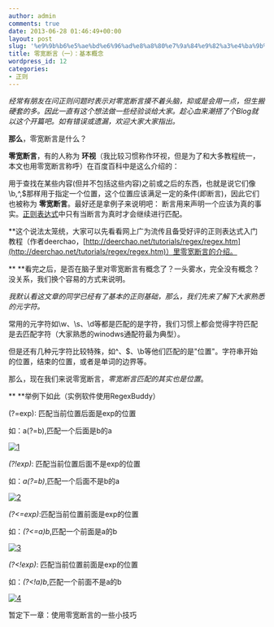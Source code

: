 ```yaml
---
author: admin
comments: true
date: 2013-06-28 01:46:49+00:00
layout: post
slug: '%e9%9b%b6%e5%ae%bd%e6%96%ad%e8%a8%80%e7%9a%84%e9%82%a3%e4%ba%9b%e4%ba%8b'
title: 零宽断言（一）：基本概念
wordpress_id: 12
categories:
- 正则
---
```


*经常有朋友在问正则问题时表示对零宽断言摸不着头脑，抑或是会用一点，但生搬硬套的多。因此一直有这个想法做一些经验谈给大家。趁心血来潮搭了个Blog就以这个开篇吧。如有错误或遗漏，欢迎大家大家指出。*

**那么**，零宽断言是什么？

**零宽断言**，有的人称为 **环视**（我比较习惯称作环视，但是为了和大多教程统一，本文也用零宽断言称呼）在百度百科中是这么介绍的：

 >
用于查找在某些内容(但并不包括这些内容)之前或之后的东西，也就是说它们像\b,^,$那样用于指定一个位置，这个位置应该满足一定的条件(即断言)，因此它们也被称为
 **零宽断言**。最好还是拿例子来说明吧： 断言用来声明一个应该为真的事实。[正则表达式](http://baike.baidu.com/view/94238.htm)中只有当断言为真时才会继续进行匹配。

 **这个说法太笼统，大家可以先看看网上广为流传且备受好评的正则表达式入门教程（作者deerchao，[http://deerchao.net/tutorials/regex/regex.htm](http://deerchao.net/tutorials/regex/regex.htm)）里零宽断言的介绍。

** **看完之后，是否在脑子里对零宽断言有概念了？一头雾水，完全没有概念？没关系，我们换个容易的方式来说明。

*我默认看这文章的同学已经有了基本的正则基础，那么，我们先来了解下大家熟悉的元字符。*

常用的元字符如\w、\s、\d等都是匹配的是字符，我们习惯上都会觉得字符匹配是去匹配字符（大家熟悉的winodws通配符最为典型）。

但是还有几种元字符比较特殊，如^、$、\b等他们匹配的是"位置"。字符串开始的位置，结束的位置，或者是单词的边界等。

那么，现在我们来说零宽断言，*零宽断言匹配的其实也是位置*。

** **举例下如此（实例软件使用RegexBuddy）

(?=exp): 匹配当前位置后面是exp的位置

如：a(?=b),匹配一个后面是b的a

[![1](http://assilzm.github.io/images/2013/06/1.jpg)](http://assilzm.github.io/images/2013/06/1.jpg)

*(?!exp)*: 匹配当前位置后面不是exp的位置

如：*a(?=b)*,匹配一个后面不是b的a

[![2](http://assilzm.github.io/images/2013/06/2.jpg)](http://assilzm.github.io/images/2013/06/2.jpg)

*(?<=exp)*:匹配当前位置前面是exp的位置

如：*(?<=a)b*,匹配一个前面是a的b

[![3](http://assilzm.github.io/images/2013/06/3.jpg)](http://assilzm.github.io/images/2013/06/3.jpg)

*(?<!exp)*: 匹配当前位置前面是exp的位置

如：*(?<!a)b*,匹配一个前面不是a的b

[![4](http://assilzm.github.io/images/2013/06/4.jpg)](http://assilzm.github.io/images/2013/06/4.jpg)

暂定下一章：使用零宽断言的一些小技巧
